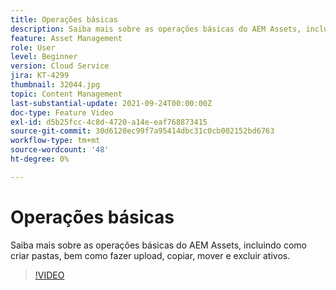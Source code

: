 ```yaml
---
title: Operações básicas
description: Saiba mais sobre as operações básicas do AEM Assets, incluindo como criar pastas, bem como fazer upload, copiar, mover e excluir ativos.
feature: Asset Management
role: User
level: Beginner
version: Cloud Service
jira: KT-4299
thumbnail: 32044.jpg
topic: Content Management
last-substantial-update: 2021-09-24T00:00:00Z
doc-type: Feature Video
exl-id: d5b25fcc-4c8d-4720-a14e-eaf768873415
source-git-commit: 30d6120ec99f7a95414dbc31c0cb002152bd6763
workflow-type: tm+mt
source-wordcount: '48'
ht-degree: 0%

---
```


# Operações básicas

Saiba mais sobre as operações básicas do AEM Assets, incluindo como criar pastas, bem como fazer upload, copiar, mover e excluir ativos.

>[!VIDEO](https://video.tv.adobe.com/v/32044?quality=12&learn=on)
